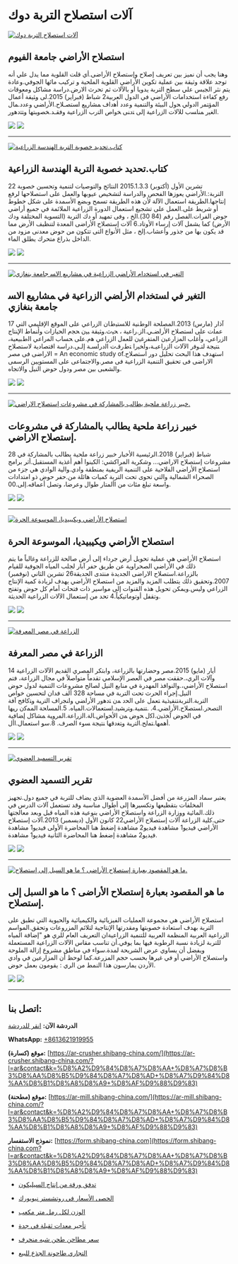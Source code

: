 # آلات استصلاح التربة دوك

<a href="https://swt.shibang-china.com/?l=ar&img&k=%D8%A2%D9%84%D8%A7%D8%AA+%D8%A7%D8%B3%D8%AA%D8%B5%D9%84%D8%A7%D8%AD+%D8%A7%D9%84%D8%AA%D8%B1%D8%A8%D8%A9+%D8%AF%D9%88%D9%83" target="_blank">![آلات استصلاح التربة دوك](http://static.shibang-china.com/all-800x300/765.jpg)</a>

## استصلاح الأراضي جامعة الفيوم
وهنا يجب أن نميز بين تعريف إصلاح وإستصلاح الأراضى.أي قلت القلوية مما يدل علي أنه توجد علاقة وثيقة بين عملية تكوين الأراضي القلوية الملحية و تركيب مائها الجوفي.وعادة يتم نثر الجبس علي سطح التربة يدويا أو بالآلات ثم تحرث الارض.دراسة مشاكل ومعوقات رفع كفاءة استخدامات الأراضي في الدول العربية2 شباط (فبراير) 2015.ﻟﯽ وﺜﻴﻘﺔ أﻋﻤﺎل اﻟﻤؤﺘﻤر اﻟدوﻟﻲ ﺤول اﻟﺒﻴﺌﺔ واﻟﺘﻨﻤﻴﺔ وﻋدد أﻫداف ﻤﺸﺎرﻴﻊ اﺴﺘﺼـﻼح.اﻷراﻀﻲ وﻋدد.ﻤﺎل اﻟﻐﻴر ﻤﻨﺎﺴب ﻟﻶﻻت اﻟزراﻋﻴﺔ إﻟﯽ ﺘدﻨﯽ ﺨواص اﻟﺘرب اﻟزراﻋﻴﺔ وﻓﻘـد.ﺨﺼوﺒﺘﻬﺎ وﺘﺘدﻫور.


<a href="https://whatsapp.shibangsoft.com/WhatsApp.php" target="_blank" title="WhatsApp">![](http://static.shibang-china.com/icon/whatsapp.png)</a> <a href="https://swt.shibang-china.com/?l=ar&icon&k=%D8%A2%D9%84%D8%A7%D8%AA+%D8%A7%D8%B3%D8%AA%D8%B5%D9%84%D8%A7%D8%AD+%D8%A7%D9%84%D8%AA%D8%B1%D8%A8%D8%A9+%D8%AF%D9%88%D9%83" target="_blank">![](http://static.shibang-china.com/icon/chat-ar.png)</a>

---

<a href="https://swt.shibang-china.com/?l=ar&img&k=%D8%A2%D9%84%D8%A7%D8%AA+%D8%A7%D8%B3%D8%AA%D8%B5%D9%84%D8%A7%D8%AD+%D8%A7%D9%84%D8%AA%D8%B1%D8%A8%D8%A9+%D8%AF%D9%88%D9%83" target="_blank">![كتاب.تحديد خصوبة التربة الهندسة الزراعية](http://static.shibang-china.com/all-800x300/793.jpg)</a>

## كتاب.تحديد خصوبة التربة الهندسة الزراعية
22 تشرين الأول (أكتوبر) 2015.1.3.3 النتائج والتوصيات لتنمية وتحسين خصوبة التربة:.الأراضي يعوزها الفحص والدراسة لتشخيص عيوبها والعمل على استصلاحها لرفع إنتاجها.الطريقة استعمال الآلة لأن هذه الطريقة تسمح وبضع الأسمدة على شكل خطوط أو شريط على.العمل على تشجيع استعمال الدورة الزراعية الملائمة في جميع أراضي حوض الفرات.الفصل رقم (84 30).الخ ، وفى تمهيد أو دك التربة (التسوية المختلفة ودك الأرض) كما يشمل آلات إرساء الأوتاد.6 آلات إستصلاح الأراضى المعدة لتنظيف الأرض مما قد يكون بها من جذور وأعشاب.إلخ ، مثل الأنواع التى تتكون من حوض معدنى مزود من الداخل بذراع متحرك يطلق الماء.


<a href="https://whatsapp.shibangsoft.com/WhatsApp.php" target="_blank" title="WhatsApp">![](http://static.shibang-china.com/icon/whatsapp.png)</a> <a href="https://swt.shibang-china.com/?l=ar&icon&k=%D8%A2%D9%84%D8%A7%D8%AA+%D8%A7%D8%B3%D8%AA%D8%B5%D9%84%D8%A7%D8%AD+%D8%A7%D9%84%D8%AA%D8%B1%D8%A8%D8%A9+%D8%AF%D9%88%D9%83" target="_blank">![](http://static.shibang-china.com/icon/chat-ar.png)</a>

---

<a href="https://swt.shibang-china.com/?l=ar&img&k=%D8%A2%D9%84%D8%A7%D8%AA+%D8%A7%D8%B3%D8%AA%D8%B5%D9%84%D8%A7%D8%AD+%D8%A7%D9%84%D8%AA%D8%B1%D8%A8%D8%A9+%D8%AF%D9%88%D9%83" target="_blank">![ﺍﻟﺘﻐﻴﺭ ﻓﻲ ﺍﺴﺘﺨﺩﺍﻡ ﺍﻷﺭﺍﻀﻲ ﺍﻟﺯﺭﺍﻋﻴﺔ ﻓﻲ ﻤﺸﺎﺭﻴﻊ ﺍﻻﺴ جامعة بنغازي](http://static.shibang-china.com/all-800x300/928.jpg)</a>

## ﺍﻟﺘﻐﻴﺭ ﻓﻲ ﺍﺴﺘﺨﺩﺍﻡ ﺍﻷﺭﺍﻀﻲ ﺍﻟﺯﺭﺍﻋﻴﺔ ﻓﻲ ﻤﺸﺎﺭﻴﻊ ﺍﻻﺴ جامعة بنغازي
17 آذار (مارس) 2013.ﺍﻟﻤﺼﻠﺤﺔ ﺍﻟﻭﻁﻨﻴﺔ ﻟﻼﺴﺘﻴﻁﺎﻥ ﺍﻟﺯﺭﺍﻋﻲ ﻋﻠﻰ ﺍﻟﻤﻭﻗﻊ ﺍﻹﻗﻠﻴﻤﻲ ﺍﻟﺘﻲ ﻋﻤﻠﺕ ﻋﻠﻰ ﺍﺴﺘﺼﻼﺡ ﺍﻷﺭﺍﻀـﻲ.ﺍﻟﺯ.ﺭﺍﻋﻴﺔ ، ﺤﻴﺙ.ﻭﺜﻴﻘﺔ ﺒﻴﻥ ﺤﺠﻡ ﺍﻟﺤﻴﺎﺯﺍﺕ ﻭﺃﻨﻤﺎﻁ ﺍﻹﻨﺘﺎﺝ ﺍﻟﺯﺭﺍﻋﻲ، ﻭﺃﻏﻠﺏ ﺍﻟﻤﺯﺍﺭﻋﻴﻥ ﺍﻟﻤﺘﻔﺭﻏﻴﻥ ﻟﻠﻌﻤل ﺍﻟﺯﺭﺍﻋﻲ ﻫﻡ.ﻋﻠﻰ ﺤﺴﺎﺏ ﺍﻟﻤﺭﺍﻋﻲ ﺍﻟﻁﺒﻴﻌﻴﺔ، ﻨﺘﻴﺠﺔ ﻟﺘـﻭﻓﺭ ﺍﻵﻻﺕ ﺍﻟﺯﺭﺍﻋﻴـﺔ،ﻭﺃﺨﻴﺭﺍ ﺘﻁﺭﻗـﺕ ﺍﻟﺩﺭﺍﺴـﺔ ﺇﻟـﻰ.دراسة اقتصادية لاستصلاح الاراضى فى مصر = An economic study of.استهدف هذا البحث تحليل دور استصلاح الاراضى فى تحقيق التنمية الزراعية فى مصر.والاجتماعى على المستويين الرسمى والشعبى بين مصر ودول حوض النيل والاتجاه.


<a href="https://whatsapp.shibangsoft.com/WhatsApp.php" target="_blank" title="WhatsApp">![](http://static.shibang-china.com/icon/whatsapp.png)</a> <a href="https://swt.shibang-china.com/?l=ar&icon&k=%D8%A2%D9%84%D8%A7%D8%AA+%D8%A7%D8%B3%D8%AA%D8%B5%D9%84%D8%A7%D8%AD+%D8%A7%D9%84%D8%AA%D8%B1%D8%A8%D8%A9+%D8%AF%D9%88%D9%83" target="_blank">![](http://static.shibang-china.com/icon/chat-ar.png)</a>

---

<a href="https://swt.shibang-china.com/?l=ar&img&k=%D8%A2%D9%84%D8%A7%D8%AA+%D8%A7%D8%B3%D8%AA%D8%B5%D9%84%D8%A7%D8%AD+%D8%A7%D9%84%D8%AA%D8%B1%D8%A8%D8%A9+%D8%AF%D9%88%D9%83" target="_blank">![خبير زراعة ملحية يطالب بالمشاركة في مشروعات إستصلاح الاراضي.](http://static.shibang-china.com/all-800x300/1382.jpg)</a>

## خبير زراعة ملحية يطالب بالمشاركة في مشروعات إستصلاح الاراضي.
28 شباط (فبراير) 2018.الرئيسية الأخبار خبير زراعة ملحية يطالب بالمشاركة في مشروعات إستصلاح الاراضي… وشكرية المراكشي: الكينوا أهم أغذية المستقبل.أثر برامج استصلاح الأراضي الفلاحية على التنمية الريفية بمنطقة وادي.والية الوادي هي جزء من الصحراء الشمالية والتي تحوى تحت التربة كميات هائلة من.حفر حوض ذو امتدادات واسعة تبلغ مئات من األمتار طوال وعرضا، وتصل أعماقه.إلى.00.


<a href="https://whatsapp.shibangsoft.com/WhatsApp.php" target="_blank" title="WhatsApp">![](http://static.shibang-china.com/icon/whatsapp.png)</a> <a href="https://swt.shibang-china.com/?l=ar&icon&k=%D8%A2%D9%84%D8%A7%D8%AA+%D8%A7%D8%B3%D8%AA%D8%B5%D9%84%D8%A7%D8%AD+%D8%A7%D9%84%D8%AA%D8%B1%D8%A8%D8%A9+%D8%AF%D9%88%D9%83" target="_blank">![](http://static.shibang-china.com/icon/chat-ar.png)</a>

---

<a href="https://swt.shibang-china.com/?l=ar&img&k=%D8%A2%D9%84%D8%A7%D8%AA+%D8%A7%D8%B3%D8%AA%D8%B5%D9%84%D8%A7%D8%AD+%D8%A7%D9%84%D8%AA%D8%B1%D8%A8%D8%A9+%D8%AF%D9%88%D9%83" target="_blank">![استصلاح الأراضي ويكيبيديا، الموسوعة الحرة](http://static.shibang-china.com/all-800x300/280.jpg)</a>

## استصلاح الأراضي ويكيبيديا، الموسوعة الحرة
استصلاح الأراضي هي عملية تحويل أرض جرداء إلى أرض صالحة للزراعة وغالباً ما يتم ذلك في الأراضي الصحراوية عن طريق حفر آبار لجلب المياه الجوفية للقيام بالزراعة.استصلاح الاراضى الجديدة منتدى الحديقة26 تشرين الثاني (نوفمبر) 2007.وتحقيق ذلك يتطلب المزيد والمزيد من استصلاح الأراضي يهدف لزيادة كمية الإنتاج الزراعي وليس.ويمكن تحويل هذه القنوات إلى مواسير ذات فتحات أمام كل حوض وتفتح وتقفل أوتوماتيكياً.4 تحد من إستعمال الآلات الزراعية الحديثة.


<a href="https://whatsapp.shibangsoft.com/WhatsApp.php" target="_blank" title="WhatsApp">![](http://static.shibang-china.com/icon/whatsapp.png)</a> <a href="https://swt.shibang-china.com/?l=ar&icon&k=%D8%A2%D9%84%D8%A7%D8%AA+%D8%A7%D8%B3%D8%AA%D8%B5%D9%84%D8%A7%D8%AD+%D8%A7%D9%84%D8%AA%D8%B1%D8%A8%D8%A9+%D8%AF%D9%88%D9%83" target="_blank">![](http://static.shibang-china.com/icon/chat-ar.png)</a>

---

<a href="https://swt.shibang-china.com/?l=ar&img&k=%D8%A2%D9%84%D8%A7%D8%AA+%D8%A7%D8%B3%D8%AA%D8%B5%D9%84%D8%A7%D8%AD+%D8%A7%D9%84%D8%AA%D8%B1%D8%A8%D8%A9+%D8%AF%D9%88%D9%83" target="_blank">![الزراعة في مصر المعرفة](http://static.shibang-china.com/all-800x300/205.jpg)</a>

## الزراعة في مصر المعرفة
14 أيار (مايو) 2015.مصر وحضارتها بالزراعة، وابتكر المصري القديم الآلات الزراعية وآلات الري،.حققت مصر في العصر الإسلامي تقدماً متواصلاً في مجال الزراعة، فتم استصلاح الأراضي،.والنوافذ المهدرة في منابع النيل لصالح مشروعات التنمية لدول حوض النيل.إجراء الحرث تحت التربة في مساحة 328 ألف فدان لتحسين خواص التربة.التربةﺘﻨﻔﻴذﻴﺔ ﺘﻌﻤل ﻋﻟﯽ اﻟﺤد ﻤن ﺘدﻫور اﻷراﻀﻲ واﻨﺠراف اﻟﺘرﺒﺔ وﺘﮐﺎﻓﺢ آﻓﺔ اﻟﺘﺼﺤر.اﺴﺘﺼﻼح.اﻷراﻀﻲ.4. .ﺘﻨﻤﻴﺔ.وﺘرﺸﻴد.اﺴﺘﻌﻤﺎﻻت.اﻟﻤﻴﺎه. 5.اﻟﻤﺴﺎﺤﺔ اﻟﻤﻤﮐن رﻴﻬﺎ ﻓﻲ اﻟﺤوض آﺨذﻴن.ﻟﮐل ﺤوض ﻤن اﻷﺤواض.ﺎﻟﺔ.اﻟزراﻋﺔ.اﻟﻤروﻴﺔ ﻤﺸﺎﮐل إﻀﺎﻓﻴﺔ أﻫﻤﻬﺎ.ﺘﻤﻟﺢ.اﻟﺘرﺒﺔ وﺘﻐدﻗﻬﺎ ﻨﺘﻴﺠﺔ ﺴوء اﻟﺼرف. 8.سو استعمال.األ.


<a href="https://whatsapp.shibangsoft.com/WhatsApp.php" target="_blank" title="WhatsApp">![](http://static.shibang-china.com/icon/whatsapp.png)</a> <a href="https://swt.shibang-china.com/?l=ar&icon&k=%D8%A2%D9%84%D8%A7%D8%AA+%D8%A7%D8%B3%D8%AA%D8%B5%D9%84%D8%A7%D8%AD+%D8%A7%D9%84%D8%AA%D8%B1%D8%A8%D8%A9+%D8%AF%D9%88%D9%83" target="_blank">![](http://static.shibang-china.com/icon/chat-ar.png)</a>

---

<a href="https://swt.shibang-china.com/?l=ar&img&k=%D8%A2%D9%84%D8%A7%D8%AA+%D8%A7%D8%B3%D8%AA%D8%B5%D9%84%D8%A7%D8%AD+%D8%A7%D9%84%D8%AA%D8%B1%D8%A8%D8%A9+%D8%AF%D9%88%D9%83" target="_blank">![تقرير التسميد العضوي](http://static.shibang-china.com/all-800x300/894.jpg)</a>

## تقرير التسميد العضوي
يعتبر سماد المزرعة من أفضل الأسمدة العضوية الذي يضاف للتربة في جميع دول.تجهيز المخلفات بتقطيعها وتكسيرها إلى أطوال مناسبة وقد تستعمل آلات الدرس في ذلك.المائية ووزارة الزراعة واستصلاح الأراضي بنوعية هذه المياه قبل وبعد معالجتها حتى.كلية الزراعة آلات إستصلاح الأراضي22 كانون الأول (ديسمبر) 2013.آلات إستصلاح الأراضي فيديو1 مشاهدة فيديو2 مشاهدة إضغط هنا المحاضرة الأولى فيديو1 مشاهدة فيديو2 مشاهدة إضغط هنا المحاضرة الثانية فيديو1 مشاهدة.


<a href="https://whatsapp.shibangsoft.com/WhatsApp.php" target="_blank" title="WhatsApp">![](http://static.shibang-china.com/icon/whatsapp.png)</a> <a href="https://swt.shibang-china.com/?l=ar&icon&k=%D8%A2%D9%84%D8%A7%D8%AA+%D8%A7%D8%B3%D8%AA%D8%B5%D9%84%D8%A7%D8%AD+%D8%A7%D9%84%D8%AA%D8%B1%D8%A8%D8%A9+%D8%AF%D9%88%D9%83" target="_blank">![](http://static.shibang-china.com/icon/chat-ar.png)</a>

---

<a href="https://swt.shibang-china.com/?l=ar&img&k=%D8%A2%D9%84%D8%A7%D8%AA+%D8%A7%D8%B3%D8%AA%D8%B5%D9%84%D8%A7%D8%AD+%D8%A7%D9%84%D8%AA%D8%B1%D8%A8%D8%A9+%D8%AF%D9%88%D9%83" target="_blank">![ما هو المقصود بعبارة إستصلاح الأراضى ؟ ما هو السبل إلى إستصلاح.](http://static.shibang-china.com/all-800x300/802.jpg)</a>

## ما هو المقصود بعبارة إستصلاح الأراضى ؟ ما هو السبل إلى إستصلاح.
استصلاح الأراضي هي مجموعة العمليات الفيزيائية والكيميائية والحيوية التي تطبق على التربة بهدف استعادة خصوبتها ومقدرتها الإنتاجية لتلائم المزروعات وتحقق.المواسم الزراعية العربية المنظمة العربية للتنمية الزراعيةان التعريف العام للري هو &quot;إضافة المياه للتربة لزيادة نسبة الرطوبة فيها بما يوفي.أن تناسب مقاس الآلات الزراعية المستعملة ويفضل أن يساوي عرض الشريحة لمدة.سواء في مناطق مشروع إزالة الملوحة واستصلاح الأراضي أو في غيرها بحسب حجم المزرعة.كما لوحظ أن المزارعين في وادي الأردن يمارسون هذا النمط من الري : يقومون بعمل حوض.


<a href="https://whatsapp.shibangsoft.com/WhatsApp.php" target="_blank" title="WhatsApp">![](http://static.shibang-china.com/icon/whatsapp.png)</a> <a href="https://swt.shibang-china.com/?l=ar&icon&k=%D8%A2%D9%84%D8%A7%D8%AA+%D8%A7%D8%B3%D8%AA%D8%B5%D9%84%D8%A7%D8%AD+%D8%A7%D9%84%D8%AA%D8%B1%D8%A8%D8%A9+%D8%AF%D9%88%D9%83" target="_blank">![](http://static.shibang-china.com/icon/chat-ar.png)</a>

---
## اتصل بنا:

**الدردشة الآن:** [انقر للدردشة](https://swt.shibang-china.com?l=ar&contact&k=%D8%A2%D9%84%D8%A7%D8%AA+%D8%A7%D8%B3%D8%AA%D8%B5%D9%84%D8%A7%D8%AD+%D8%A7%D9%84%D8%AA%D8%B1%D8%A8%D8%A9+%D8%AF%D9%88%D9%83)

**WhatsApp:**  [+8613621919955](https://whatsapp.shibangsoft.com/WhatsApp.php)

**موقع (كسارة):** [https://ar-crusher.shibang-china.com/](https://ar-crusher.shibang-china.com/?l=ar&contact&k=%D8%A2%D9%84%D8%A7%D8%AA+%D8%A7%D8%B3%D8%AA%D8%B5%D9%84%D8%A7%D8%AD+%D8%A7%D9%84%D8%AA%D8%B1%D8%A8%D8%A9+%D8%AF%D9%88%D9%83)

**موقع (مطحنة):** [https://ar-mill.shibang-china.com/](https://ar-mill.shibang-china.com/?l=ar&contact&k=%D8%A2%D9%84%D8%A7%D8%AA+%D8%A7%D8%B3%D8%AA%D8%B5%D9%84%D8%A7%D8%AD+%D8%A7%D9%84%D8%AA%D8%B1%D8%A8%D8%A9+%D8%AF%D9%88%D9%83)

**نموذج الاستفسار:** [https://form.shibang-china.com](https://form.shibang-china.com?l=ar&contact&k=%D8%A2%D9%84%D8%A7%D8%AA+%D8%A7%D8%B3%D8%AA%D8%B5%D9%84%D8%A7%D8%AD+%D8%A7%D9%84%D8%AA%D8%B1%D8%A8%D8%A9+%D8%AF%D9%88%D9%83)

* [تدفق ورقة من إنتاج السيليكون](../11/%D8%AA%D8%AF%D9%81%D9%82%20%D9%88%D8%B1%D9%82%D8%A9%20%D9%85%D9%86%20%D8%A5%D9%86%D8%AA%D8%A7%D8%AC%20%D8%A7%D9%84%D8%B3%D9%8A%D9%84%D9%8A%D9%83%D9%88%D9%86.md)

* [الحصى الأسعار في روتشستر نيويورك](../15/%D8%A7%D9%84%D8%AD%D8%B5%D9%89%20%D8%A7%D9%84%D8%A3%D8%B3%D8%B9%D8%A7%D8%B1%20%D9%81%D9%8A%20%D8%B1%D9%88%D8%AA%D8%B4%D8%B3%D8%AA%D8%B1%20%D9%86%D9%8A%D9%88%D9%8A%D9%88%D8%B1%D9%83.md)

* [الوزن لكل رمل متر مكعب](../12/%D8%A7%D9%84%D9%88%D8%B2%D9%86%20%D9%84%D9%83%D9%84%20%D8%B1%D9%85%D9%84%20%D9%85%D8%AA%D8%B1%20%D9%85%D9%83%D8%B9%D8%A8.md)

* [تأجير معدات ثقيلة في جدة](../12/%D8%AA%D8%A3%D8%AC%D9%8A%D8%B1%20%D9%85%D8%B9%D8%AF%D8%A7%D8%AA%20%D8%AB%D9%82%D9%8A%D9%84%D8%A9%20%D9%81%D9%8A%20%D8%AC%D8%AF%D8%A9.md)

* [سعر مطاحن طحن شبه منحرف](../14/%D8%B3%D8%B9%D8%B1%20%D9%85%D8%B7%D8%A7%D8%AD%D9%86%20%D8%B7%D8%AD%D9%86%20%D8%B4%D8%A8%D9%87%20%D9%85%D9%86%D8%AD%D8%B1%D9%81.md)

* [التجاري طاحونة الجذع للبيع](../13/%D8%A7%D9%84%D8%AA%D8%AC%D8%A7%D8%B1%D9%8A%20%D8%B7%D8%A7%D8%AD%D9%88%D9%86%D8%A9%20%D8%A7%D9%84%D8%AC%D8%B0%D8%B9%20%D9%84%D9%84%D8%A8%D9%8A%D8%B9.md)